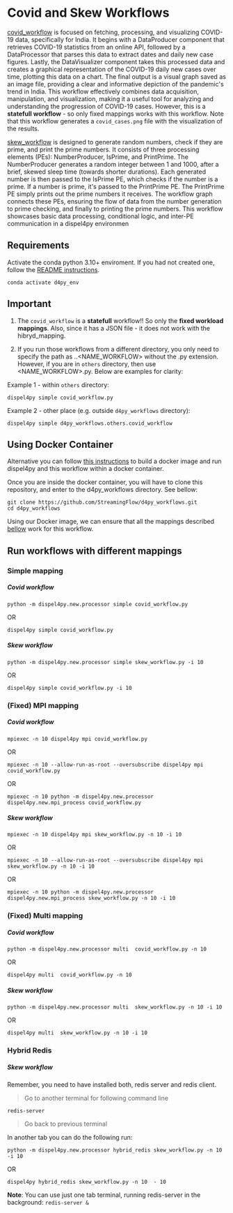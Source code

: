 # Covid and Skew Workflows

[covid_workflow](./covid_workflow.py) is focused on fetching, processing, and visualizing COVID-19 data, specifically for India. It begins with a DataProducer component that retrieves COVID-19 statistics from an online API, followed by a DataProcessor that parses this data to extract dates and daily new case figures. Lastly, the DataVisualizer component takes this processed data and creates a graphical representation of the COVID-19 daily new cases over time, plotting this data on a chart. The final output is a visual graph saved as an image file, providing a clear and informative depiction of the pandemic's trend in India. This workflow effectively combines data acquisition, manipulation, and visualization, making it a useful tool for analyzing and understanding the progression of COVID-19 cases. However, this is a **statefull workflow** - so only fixed mappings works with this workflow.  Note that this workflow generates a `covid_cases.png` file with the visualization of the results. 

[skew_workflow](./skew_workflow.py) is designed to generate random numbers, check if they are prime, and print the prime numbers. It consists of three processing elements (PEs): NumberProducer, IsPrime, and PrintPrime. The NumberProducer generates a random integer between 1 and 1000, after a brief, skewed sleep time (towards shorter durations). Each generated number is then passed to the IsPrime PE, which checks if the number is a prime. If a number is prime, it's passed to the PrintPrime PE. The PrintPrime PE simply prints out the prime numbers it receives. The workflow graph connects these PEs, ensuring the flow of data from the number generation to prime checking, and finally to printing the prime numbers. This workflow showcases basic data processing, conditional logic, and inter-PE communication in a dispel4py environmen

## Requirements


Activate the conda python 3.10+ enviroment. If you had not created one, follow the [README instructions](https://github.com/StreamingFlow/d4py/tree/main).

```
conda activate d4py_env
```

## Important

1. The `covid_workflow` is a **statefull** workflow!! So only the **fixed workload mappings**. Also, since it has a JSON file - it does not work with the hibryd_mapping. 

2. If you run those workflows from a different directory, you only need to specify the path as <DIR1>.<DIR2>.<NAME_WORKFLOW> without the .py extension. However, if you are in `others` directory, then use <NAME_WORKFLOW>.py. Below are examples for clarity:

Example 1 - within `others` directory:

```shell
dispel4py simple covid_workflow.py
```

Example 2 - other place (e.g. outside `d4py_workflows` directory):

```shell
dispel4py simple d4py_workflows.others.covid_workflow 
```

## Using Docker Container

Alternative you can follow [this instructions](https://github.com/StreamingFlow/d4py/tree/main#docker) to build a docker image and run dispel4py and this workflow within a docker container.

Once you are inside the docker container, you will have to clone this repository, and enter to the d4py_workflows directory. See bellow:
```
git clone https://github.com/StreamingFlow/d4py_workflows.git
cd d4py_workflows
```
Using our Docker  image, we can ensure that all the mappings described [bellow](https://github.com/StreamingFlow/d4py_workflows/tree/main/article_sentiment_analysis#run-the-workflow-with-different-mappings) work for this workflow.



## Run workflows with different mappings

### Simple mapping

##### Covid workflow

```shell
python -m dispel4py.new.processor simple covid_workflow.py 
```

OR

```shell
dispel4py simple covid_workflow.py 
```
##### Skew workflow

```shell
python -m dispel4py.new.processor simple skew_workflow.py -i 10 
```

OR

```shell
dispel4py simple covid_workflow.py -i 10
```

### (Fixed) MPI mapping

##### Covid workflow
```shell
mpiexec -n 10 dispel4py mpi covid_workflow.py 
```
OR 

```shell
mpiexec -n 10 --allow-run-as-root --oversubscribe dispel4py mpi covid_workflow.py 
```

OR

```shell
mpiexec -n 10 python -m dispel4py.new.processor dispel4py.new.mpi_process covid_workflow.py 
```

##### Skew workflow

```shell
mpiexec -n 10 dispel4py mpi skew_workflow.py -n 10 -i 10
```
OR 

```shell
mpiexec -n 10 --allow-run-as-root --oversubscribe dispel4py mpi skew_workflow.py -n 10 -i 10
```

OR

```shell
mpiexec -n 10 python -m dispel4py.new.processor dispel4py.new.mpi_process skew_workflow.py -n 10 -i 10 
```

### (Fixed) Multi mapping

##### Covid workflow

```
python -m dispel4py.new.processor multi  covid_workflow.py -n 10 
``` 
OR 

``` 
dispel4py multi  covid_workflow.py -n 10
``` 

##### Skew workflow

```
python -m dispel4py.new.processor multi  skew_workflow.py -n 10 -i 10
``` 
OR 

``` 
dispel4py multi  skew_workflow.py -n 10 -i 10
``` 

### Hybrid Redis

##### Skew workflow
Remember, you need to have installed both, redis server and redis client. 

> Go to another terminal for following command line

```shell
redis-server
```

> Go back to previous terminal

In another tab you can do the following run: 

```
python -m dispel4py.new.processor hybrid_redis skew_workflow.py -n 10 -i 10  
``` 
OR

``` 
dispel4py hybrid_redis skew_workflow.py -n 10  - 10
``` 
**Note**: You can use just one tab terminal, running redis-server in the background: `redis-server &`



